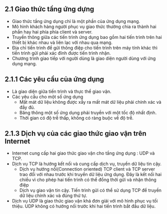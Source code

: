 ## 2.1 Giao thức tầng ứng dựng
- Giao thức tầng ứng dụng chỉ là một phần của ứng dụng mạng.
- Mô hình khách hàng người phục vụ giao thức thường chia ra thành hai phần hay hai phía
    phía client và server.
- Truyền thông giữa các tiến trình ứng dụng bao gồm hai tiến trình trên hai thiết bị khác nhau và liên lạc với nhau
qua mạng.
- Địa chỉ tiến trình để gửi thông điệp cho tiến trình trên máy tính khác thì tiến trình gửi phải xác đính được tiến trình nhận.
- Chương trình giao tiếp với người dùng là giao diện người dùng với ứng dụng mạng.
## 2.1.1 Các yêu cầu của ứng dụng
- Là giao diện giữa tiến trình và thực thể giao vận.
- Các yêu cầu cho một số ứng dụng
    + Mất mát dữ liệu không được xẩy ra mất mát dữ liệu phải chính xác và đầy đủ.
    + Băng thông một số ứng dụng phải truyền với một tốc độ nhất định.
    + Thời gian có độ trễ thấp, không có ràng buộc về độ trễ.
## 2.1.3 Dịch vụ của các giao thức giao vận trên Internet
- Internet cung cấp hai giao thức giao vận cho tầng ứng dụng : UDP và TCP.
- Dịch vụ TCP là hướng kết nối và cung cấp dịch vụ, truyền dữ liệu tin cậy.
    + Dịch vụ hướng nối(Connection oriented) TCP client và TCP server trao đổi với nhau trước khi truyền dữ liệu ứng dụng. Đây là kết nối hai chiều vì cho phép hai tiến trình có thể đồng thời gửi và nhận thông điệp
    + Dịch vụ giao vận tin cậy. Tiến trình gửi có thể sử dụng TCP để truyền dữ liệu chính xác và đúng thứ tự.
- Dịch vụ UDP là giao thức giao vận khá đơn giải với mô hình phục vụ tối thiệu. UDP không có hướng nối trước khi hai tiến trình bắt đầu dữ liệu.


    
